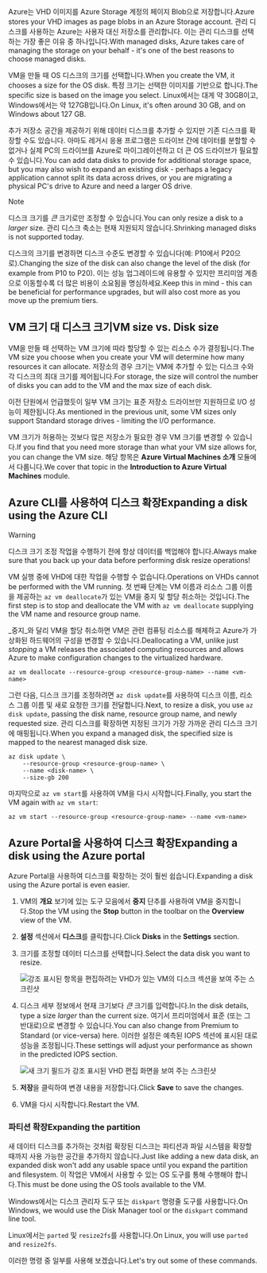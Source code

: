 <span data-ttu-id="df06b-101">Azure는 VHD 이미지를 Azure Storage 계정의 페이지 Blob으로 저장합니다.</span><span class="sxs-lookup"><span data-stu-id="df06b-101">Azure stores your VHD images as page blobs in an Azure Storage account.</span></span> <span data-ttu-id="df06b-102">관리 디스크를 사용하는 Azure는 사용자 대신 저장소를 관리합니다. 이는 관리 디스크를 선택하는 가장 좋은 이유 중 하나입니다.</span><span class="sxs-lookup"><span data-stu-id="df06b-102">With managed disks, Azure takes care of managing the storage on your behalf - it's one of the best reasons to choose managed disks.</span></span>

<span data-ttu-id="df06b-103">VM을 만들 때 OS 디스크의 크기를 선택합니다.</span><span class="sxs-lookup"><span data-stu-id="df06b-103">When you create the VM, it chooses a size for the OS disk.</span></span> <span data-ttu-id="df06b-104">특정 크기는 선택한 이미지를 기반으로 합니다.</span><span class="sxs-lookup"><span data-stu-id="df06b-104">The specific size is based on the image you select.</span></span> <span data-ttu-id="df06b-105">Linux에서는 대게 약 30GB이고, Windows에서는 약 127GB입니다.</span><span class="sxs-lookup"><span data-stu-id="df06b-105">On Linux, it's often around 30 GB, and on Windows about 127 GB.</span></span>

<span data-ttu-id="df06b-106">추가 저장소 공간을 제공하기 위해 데이터 디스크를 추가할 수 있지만 기존 디스크를 확장할 수도 있습니다. 아마도 레거시 응용 프로그램은 드라이브 간에 데이터를 분할할 수 없거나 실제 PC의 드라이브를 Azure로 마이그레이션하고 더 큰 OS 드라이브가 필요할 수 있습니다.</span><span class="sxs-lookup"><span data-stu-id="df06b-106">You can add data disks to provide for additional storage space, but you may also wish to expand an existing disk - perhaps a legacy application cannot split its data across drives, or you are migrating a physical PC's drive to Azure and need a larger OS drive.</span></span>

> [!NOTE]
> <span data-ttu-id="df06b-107">디스크 크기를 _큰_ 크기로만 조정할 수 있습니다.</span><span class="sxs-lookup"><span data-stu-id="df06b-107">You can only resize a disk to a _larger_ size.</span></span> <span data-ttu-id="df06b-108">관리 디스크 축소는 현재 지원되지 않습니다.</span><span class="sxs-lookup"><span data-stu-id="df06b-108">Shrinking managed disks is not supported today.</span></span>

<span data-ttu-id="df06b-109">디스크의 크기를 변경하면 디스크 수준도 변경할 수 있습니다(예: P10에서 P20으로).</span><span class="sxs-lookup"><span data-stu-id="df06b-109">Changing the size of the disk can also change the level of the disk (for example from P10 to P20).</span></span> <span data-ttu-id="df06b-110">이는 성능 업그레이드에 유용할 수 있지만 프리미엄 계층으로 이동할수록 더 많은 비용이 소요됨을 명심하세요.</span><span class="sxs-lookup"><span data-stu-id="df06b-110">Keep this in mind - this can be beneficial for performance upgrades, but will also cost more as you move up the premium tiers.</span></span>

## <a name="vm-size-vs-disk-size"></a><span data-ttu-id="df06b-111">VM 크기 대 디스크 크기</span><span class="sxs-lookup"><span data-stu-id="df06b-111">VM size vs. Disk size</span></span>

<span data-ttu-id="df06b-112">VM을 만들 때 선택하는 VM 크기에 따라 할당할 수 있는 리소스 수가 결정됩니다.</span><span class="sxs-lookup"><span data-stu-id="df06b-112">The VM size you choose when you create your VM will determine how many resources it can allocate.</span></span> <span data-ttu-id="df06b-113">저장소의 경우 크기는 VM에 추가할 수 있는 디스크 수와 각 디스크의 최대 크기를 제어됩니다.</span><span class="sxs-lookup"><span data-stu-id="df06b-113">For storage, the size will control the number of disks you can add to the VM and the max size of each disk.</span></span> 

<span data-ttu-id="df06b-114">이전 단원에서 언급했듯이 일부 VM 크기는 표준 저장소 드라이브만 지원하므로 I/O 성능이 제한됩니다.</span><span class="sxs-lookup"><span data-stu-id="df06b-114">As mentioned in the previous unit, some VM sizes only support Standard storage drives - limiting the I/O performance.</span></span>

<span data-ttu-id="df06b-115">VM 크기가 허용하는 것보다 많은 저장소가 필요한 경우 VM 크기를 변경할 수 있습니다.</span><span class="sxs-lookup"><span data-stu-id="df06b-115">If you find that you need more storage than what your VM size allows for, you can change the VM size.</span></span> <span data-ttu-id="df06b-116">해당 항목은 **Azure Virtual Machines 소개** 모듈에서 다룹니다.</span><span class="sxs-lookup"><span data-stu-id="df06b-116">We cover that topic in the **Introduction to Azure Virtual Machines** module.</span></span>

## <a name="expanding-a-disk-using-the-azure-cli"></a><span data-ttu-id="df06b-117">Azure CLI를 사용하여 디스크 확장</span><span class="sxs-lookup"><span data-stu-id="df06b-117">Expanding a disk using the Azure CLI</span></span>

> [!WARNING]
> <span data-ttu-id="df06b-118">디스크 크기 조정 작업을 수행하기 전에 항상 데이터를 백업해야 합니다.</span><span class="sxs-lookup"><span data-stu-id="df06b-118">Always make sure that you back up your data before performing disk resize operations!</span></span>

<span data-ttu-id="df06b-119">VM 실행 중에 VHD에 대한 작업을 수행할 수 없습니다.</span><span class="sxs-lookup"><span data-stu-id="df06b-119">Operations on VHDs cannot be performed with the VM running.</span></span> <span data-ttu-id="df06b-120">첫 번째 단계는 VM 이름과 리소스 그룹 이름을 제공하는 `az vm deallocate`가 있는 VM을 중지 및 할당 취소하는 것입니다.</span><span class="sxs-lookup"><span data-stu-id="df06b-120">The first step is to stop and deallocate the VM with `az vm deallocate` supplying the VM name and resource group name.</span></span>

<span data-ttu-id="df06b-121">_중지_와 달리 VM을 할당 취소하면 VM은 관련 컴퓨팅 리소스를 해제하고 Azure가 가상화된 하드웨어의 구성을 변경할 수 있습니다.</span><span class="sxs-lookup"><span data-stu-id="df06b-121">Deallocating a VM, unlike just _stopping_ a VM releases the associated computing resources and allows Azure to make configuration changes to the virtualized hardware.</span></span>

```azurecli
az vm deallocate --resource-group <resource-group-name> --name <vm-name>
```

<span data-ttu-id="df06b-122">그런 다음, 디스크 크기를 조정하려면 `az disk update`를 사용하여 디스크 이름, 리소스 그룹 이름 및 새로 요청한 크기를 전달합니다.</span><span class="sxs-lookup"><span data-stu-id="df06b-122">Next, to resize a disk, you use `az disk update`, passing the disk name, resource group name, and newly requested size.</span></span> <span data-ttu-id="df06b-123">관리 디스크를 확장하면 지정된 크기가 가장 가까운 관리 디스크 크기에 매핑됩니다.</span><span class="sxs-lookup"><span data-stu-id="df06b-123">When you expand a managed disk, the specified size is mapped to the nearest managed disk size.</span></span>

```azurecli
az disk update \
    --resource-group <resource-group-name> \
    --name <disk-name> \
    --size-gb 200
```

<span data-ttu-id="df06b-124">마지막으로 `az vm start`를 사용하여 VM을 다시 시작합니다.</span><span class="sxs-lookup"><span data-stu-id="df06b-124">Finally, you start the VM again with `az vm start`:</span></span>

```azurecli
az vm start --resource-group <resource-group-name> --name <vm-name>
```

## <a name="expanding-a-disk-using-the-azure-portal"></a><span data-ttu-id="df06b-125">Azure Portal을 사용하여 디스크 확장</span><span class="sxs-lookup"><span data-stu-id="df06b-125">Expanding a disk using the Azure portal</span></span>

<span data-ttu-id="df06b-126">Azure Portal을 사용하여 디스크를 확장하는 것이 훨씬 쉽습니다.</span><span class="sxs-lookup"><span data-stu-id="df06b-126">Expanding a disk using the Azure portal is even easier.</span></span>

1. <span data-ttu-id="df06b-127">VM의 **개요** 보기에 있는 도구 모음에서 **중지** 단추를 사용하여 VM을 중지합니다.</span><span class="sxs-lookup"><span data-stu-id="df06b-127">Stop the VM using the **Stop** button in the toolbar on the **Overview** view of the VM.</span></span>

1. <span data-ttu-id="df06b-128">**설정** 섹션에서 **디스크**를 클릭합니다.</span><span class="sxs-lookup"><span data-stu-id="df06b-128">Click **Disks** in the **Settings** section.</span></span>

1. <span data-ttu-id="df06b-129">크기를 조정할 데이터 디스크를 선택합니다.</span><span class="sxs-lookup"><span data-stu-id="df06b-129">Select the data disk you want to resize.</span></span>

    ![강조 표시된 항목을 편집하려는 VHD가 있는 VM의 디스크 섹션을 보여 주는 스크린샷](../media/5-portal-disks.png)

1. <span data-ttu-id="df06b-131">디스크 세부 정보에서 현재 크기보다 _큰_ 크기를 입력합니다.</span><span class="sxs-lookup"><span data-stu-id="df06b-131">In the disk details, type a size _larger_ than the current size.</span></span> <span data-ttu-id="df06b-132">여기서 프리미엄에서 표준 (또는 그 반대로)으로 변경할 수 있습니다.</span><span class="sxs-lookup"><span data-stu-id="df06b-132">You can also change from Premium to Standard (or vice-versa) here.</span></span> <span data-ttu-id="df06b-133">이러한 설정은 예측된 IOPS 섹션에 표시된 대로 성능을 조정됩니다.</span><span class="sxs-lookup"><span data-stu-id="df06b-133">These settings will adjust your performance as shown in the predicted IOPS section.</span></span>

    ![새 크기 필드가 강조 표시된 VHD 편집 화면을 보여 주는 스크린샷](../media/5-resize-disk.png)

1. <span data-ttu-id="df06b-135">**저장**을 클릭하여 변경 내용을 저장합니다.</span><span class="sxs-lookup"><span data-stu-id="df06b-135">Click **Save** to save the changes.</span></span>

1. <span data-ttu-id="df06b-136">VM을 다시 시작합니다.</span><span class="sxs-lookup"><span data-stu-id="df06b-136">Restart the VM.</span></span>


### <a name="expanding-the-partition"></a><span data-ttu-id="df06b-137">파티션 확장</span><span class="sxs-lookup"><span data-stu-id="df06b-137">Expanding the partition</span></span>

<span data-ttu-id="df06b-138">새 데이터 디스크를 추가하는 것처럼 확장된 디스크는 파티션과 파일 시스템을 확장할 때까지 사용 가능한 공간을 추가하지 않습니다.</span><span class="sxs-lookup"><span data-stu-id="df06b-138">Just like adding a new data disk, an expanded disk won't add any usable space until you expand the partition and filesystem.</span></span> <span data-ttu-id="df06b-139">이 작업은 VM에서 사용할 수 있는 OS 도구를 통해 수행해야 합니다.</span><span class="sxs-lookup"><span data-stu-id="df06b-139">This must be done using the OS tools available to the VM.</span></span> 

<span data-ttu-id="df06b-140">Windows에서는 디스크 관리자 도구 또는 `diskpart` 명령줄 도구를 사용합니다.</span><span class="sxs-lookup"><span data-stu-id="df06b-140">On Windows, we would use the Disk Manager tool or the `diskpart` command line tool.</span></span>

<span data-ttu-id="df06b-141">Linux에서는 `parted` 및 `resize2fs`를 사용합니다.</span><span class="sxs-lookup"><span data-stu-id="df06b-141">On Linux, you will use `parted` and `resize2fs`.</span></span>

<span data-ttu-id="df06b-142">이러한 명령 중 일부를 사용해 보겠습니다.</span><span class="sxs-lookup"><span data-stu-id="df06b-142">Let's try out some of these commands.</span></span>